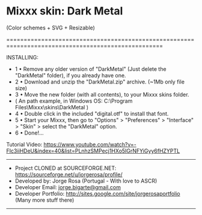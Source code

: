 # Mixxx skin: Dark Metal
(Color schemes + SVG + Resizable)

===================================================================================================

INSTALLING:

- 1 • Remove any older version of "DarkMetal" (Just delete the "DarkMetal" folder), if you already have one.
- 2 • Download and unzip the "DarkMetal.zip" archive. (~1Mb only file size)
- 3 • Move the new folder (with all contents), to your Mixxx skins folder.
- ( An path example, in Windows OS: C:\Program Files\Mixxx\skins\DarkMetal )
- 4 • Double click in the included "digital.otf" to install that font.
- 5 • Start your Mixxx, then go to "Options" > "Preferences" > "Interface" > "Skin" > select the "DarkMetal" option.
- 6 • Done!...

Tutorial Video: https://www.youtube.com/watch?v=-FIc3iiHDeU&index=40&list=PLnhzSMPecj1HXo5IGrNFYiGyy6fHZYPTL

--------------------------------------------------------------------------------------------------

- Project CLONED at SOURCEFORGE.NET: https://sourceforge.net/u/jorgerosa/profile/
- Developed by: Jorge Rosa (Portugal - With love to ASCR)
- Developer Email: jorge.bigarte@gmail.com
- Developer Portfolio: http://sites.google.com/site/jorgerosaportfolio (Many more stuff there)

--------------------------------------------------------------------------------------------------

